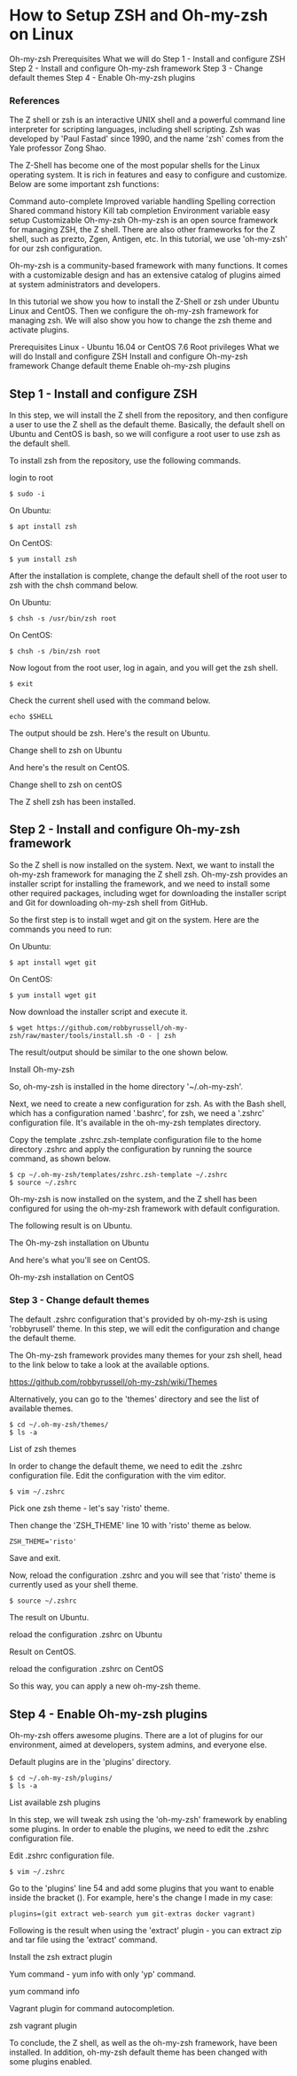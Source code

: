 # How to Setup ZSH and Oh-my-zsh on Linux

Oh-my-zsh
Prerequisites
What we will do
Step 1 - Install and configure ZSH
Step 2 - Install and configure Oh-my-zsh framework
Step 3 - Change default themes
Step 4 - Enable Oh-my-zsh plugins

### References
The Z shell or zsh is an interactive UNIX shell and a powerful command line interpreter for scripting languages, including shell scripting. Zsh was developed by 'Paul Fastad' since 1990, and the name 'zsh' comes from the Yale professor Zong Shao.

The Z-Shell has become one of the most popular shells for the Linux operating system. It is rich in features and easy to configure and customize. Below are some important zsh functions:

Command auto-complete
Improved variable handling
Spelling correction
Shared command history
Kill tab completion
Environment variable easy setup
Customizable
Oh-my-zsh
Oh-my-zsh is an open source framework for managing ZSH, the Z shell. There are also other frameworks for the Z shell, such as prezto, Zgen, Antigen, etc. In this tutorial, we use 'oh-my-zsh' for our zsh configuration.

Oh-my-zsh is a community-based framework with many functions. It comes with a customizable design and has an extensive catalog of plugins aimed at system administrators and developers.

In this tutorial we show you how to install the Z-Shell or zsh under Ubuntu Linux and CentOS. Then we configure the oh-my-zsh framework for managing zsh. We will also show you how to change the zsh theme and activate plugins.

Prerequisites
Linux - Ubuntu 16.04 or CentOS 7.6
Root privileges
What we will do
Install and configure ZSH
Install and configure Oh-my-zsh framework
Change default theme
Enable oh-my-zsh plugins

## Step 1 - Install and configure ZSH
In this step, we will install the Z shell from the repository, and then configure a user to use the Z shell as the default theme. Basically, the default shell on Ubuntu and CentOS is bash, so we will configure a root user to use zsh as the default shell.

To install zsh from the repository, use the following commands.

login to root
```
$ sudo -i
```

On Ubuntu:
```
$ apt install zsh
```

On CentOS:
```
$ yum install zsh
```

After the installation is complete, change the default shell of the root user to zsh with the chsh command below.

On Ubuntu:
```
$ chsh -s /usr/bin/zsh root
```

On CentOS:
```
$ chsh -s /bin/zsh root
```

Now logout from the root user, log in again, and you will get the zsh shell.

```
$ exit
```

Check the current shell used with the command below.
```
echo $SHELL
```

The output should be zsh. Here's the result on Ubuntu.

Change shell to zsh on Ubuntu

And here's the result on CentOS.

Change shell to zsh on centOS

The Z shell zsh has been installed.

## Step 2 - Install and configure Oh-my-zsh framework
So the Z shell is now installed on the system. Next, we want to install the oh-my-zsh framework for managing the Z shell zsh. Oh-my-zsh provides an installer script for installing the framework, and we need to install some other required packages, including wget for downloading the installer script and Git for downloading oh-my-zsh shell from GitHub.

So the first step is to install wget and git on the system. Here are the commands you need to run:

On Ubuntu:
```
$ apt install wget git
```

On CentOS:
```
$ yum install wget git
```

Now download the installer script and execute it.
```
$ wget https://github.com/robbyrussell/oh-my-zsh/raw/master/tools/install.sh -O - | zsh
```

The result/output should be similar to the one shown below.

Install Oh-my-zsh

So, oh-my-zsh is installed in the home directory '~/.oh-my-zsh'.

Next, we need to create a new configuration for zsh. As with the Bash shell, which has a configuration named '.bashrc', for zsh, we need a '.zshrc' configuration file. It's available in the oh-my-zsh templates directory.

Copy the template .zshrc.zsh-template configuration file to the home directory .zshrc and apply the configuration by running the source command, as shown below.
```
$ cp ~/.oh-my-zsh/templates/zshrc.zsh-template ~/.zshrc
$ source ~/.zshrc
```

Oh-my-zsh is now installed on the system, and the Z shell has been configured for using the oh-my-zsh framework with default configuration.

The following result is on Ubuntu.

The Oh-my-zsh installation on Ubuntu

And here's what you'll see on CentOS.

Oh-my-zsh installation on CentOS

### Step 3 - Change default themes
The default .zshrc configuration that's provided by oh-my-zsh is using 'robbyrusell' theme. In this step, we will edit the configuration and change the default theme.

The Oh-my-zsh framework provides many themes for your zsh shell, head to the link below to take a look at the available options.
 
https://github.com/robbyrussell/oh-my-zsh/wiki/Themes

Alternatively, you can go to the 'themes' directory and see the list of available themes.
```
$ cd ~/.oh-my-zsh/themes/
$ ls -a
```

List of zsh themes

In order to change the default theme, we need to edit the .zshrc configuration file. Edit the configuration with the vim editor.
```
$ vim ~/.zshrc
```

Pick one zsh theme - let's say 'risto' theme.

Then change the 'ZSH_THEME' line 10 with 'risto' theme as below.
```
ZSH_THEME='risto'
```

Save and exit.

Now, reload the configuration .zshrc and you will see that 'risto' theme is currently used as your shell theme.
```
$ source ~/.zshrc
```

The result on Ubuntu.

reload the configuration .zshrc on Ubuntu

Result on CentOS.

reload the configuration .zshrc on CentOS

So this way, you can apply a new oh-my-zsh theme.

## Step 4 - Enable Oh-my-zsh plugins
Oh-my-zsh offers awesome plugins. There are a lot of plugins for our environment, aimed at developers, system admins, and everyone else.

Default plugins are in the 'plugins' directory.
```
$ cd ~/.oh-my-zsh/plugins/
$ ls -a
```

List available zsh plugins

In this step, we will tweak zsh using the 'oh-my-zsh' framework by enabling some plugins. In order to enable the plugins, we need to edit the .zshrc configuration file.

Edit .zshrc configuration file.
```
$ vim ~/.zshrc
```

Go to the 'plugins' line 54 and add some plugins that you want to enable inside the bracket (). For example, here's the change I made in my case:
```
plugins=(git extract web-search yum git-extras docker vagrant)
```
 
Following is the result when using the 'extract' plugin - you can extract zip and tar file using the 'extract' command.

Install the zsh extract plugin

Yum command - yum info with only 'yp' command.

yum command info

Vagrant plugin for command autocompletion.

zsh vagrant plugin

To conclude, the Z shell, as well as the oh-my-zsh framework, have been installed. In addition, oh-my-zsh default theme has been changed with some plugins enabled.
